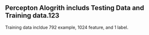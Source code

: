 ## Percepton Alogrith includs Testing Data and Training data.123

Training data incldue 792 example, 1024 feature, and 1 label.
